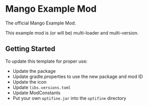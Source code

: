# Mango Example Mod
The official Mango Example Mod. 

This example mod is (or will be) multi-loader and multi-version.
## Getting Started

To update this template for proper use:
- Update the package
- Update gradle.properties to use the new package and mod ID
- Update the icon
- Update `libs.versions.toml`
- Update ModConstants
- Put your own `optifine.jar` into the `optifine` directory